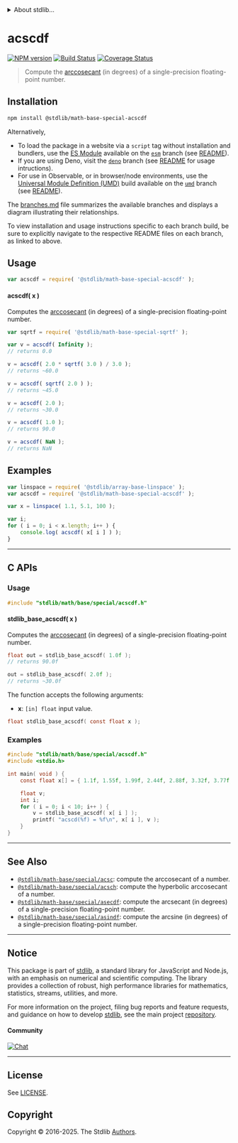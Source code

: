 <!--

@license Apache-2.0

Copyright (c) 2024 The Stdlib Authors.

Licensed under the Apache License, Version 2.0 (the "License");
you may not use this file except in compliance with the License.
You may obtain a copy of the License at

   http://www.apache.org/licenses/LICENSE-2.0

Unless required by applicable law or agreed to in writing, software
distributed under the License is distributed on an "AS IS" BASIS,
WITHOUT WARRANTIES OR CONDITIONS OF ANY KIND, either express or implied.
See the License for the specific language governing permissions and
limitations under the License.

-->


<details>
  <summary>
    About stdlib...
  </summary>
  <p>We believe in a future in which the web is a preferred environment for numerical computation. To help realize this future, we've built stdlib. stdlib is a standard library, with an emphasis on numerical and scientific computation, written in JavaScript (and C) for execution in browsers and in Node.js.</p>
  <p>The library is fully decomposable, being architected in such a way that you can swap out and mix and match APIs and functionality to cater to your exact preferences and use cases.</p>
  <p>When you use stdlib, you can be absolutely certain that you are using the most thorough, rigorous, well-written, studied, documented, tested, measured, and high-quality code out there.</p>
  <p>To join us in bringing numerical computing to the web, get started by checking us out on <a href="https://github.com/stdlib-js/stdlib">GitHub</a>, and please consider <a href="https://opencollective.com/stdlib">financially supporting stdlib</a>. We greatly appreciate your continued support!</p>
</details>

# acscdf

[![NPM version][npm-image]][npm-url] [![Build Status][test-image]][test-url] [![Coverage Status][coverage-image]][coverage-url] <!-- [![dependencies][dependencies-image]][dependencies-url] -->

> Compute the [arccosecant][arccosecant] (in degrees) of a single-precision floating-point number.

<section class="installation">

## Installation

```bash
npm install @stdlib/math-base-special-acscdf
```

Alternatively,

-   To load the package in a website via a `script` tag without installation and bundlers, use the [ES Module][es-module] available on the [`esm`][esm-url] branch (see [README][esm-readme]).
-   If you are using Deno, visit the [`deno`][deno-url] branch (see [README][deno-readme] for usage intructions).
-   For use in Observable, or in browser/node environments, use the [Universal Module Definition (UMD)][umd] build available on the [`umd`][umd-url] branch (see [README][umd-readme]).

The [branches.md][branches-url] file summarizes the available branches and displays a diagram illustrating their relationships.

To view installation and usage instructions specific to each branch build, be sure to explicitly navigate to the respective README files on each branch, as linked to above.

</section>

<section class="usage">

## Usage

```javascript
var acscdf = require( '@stdlib/math-base-special-acscdf' );
```

#### acscdf( x )

Computes the [arccosecant][arccosecant] (in degrees) of a single-precision floating-point number.

```javascript
var sqrtf = require( '@stdlib/math-base-special-sqrtf' );

var v = acscdf( Infinity );
// returns 0.0

v = acscdf( 2.0 * sqrtf( 3.0 ) / 3.0 );
// returns ~60.0

v = acscdf( sqrtf( 2.0 ) );
// returns ~45.0

v = acscdf( 2.0 );
// returns ~30.0

v = acscdf( 1.0 );
// returns 90.0

v = acscdf( NaN );
// returns NaN
```

</section>

<!-- /.usage -->

<section class="examples">

## Examples

<!-- eslint no-undef: "error" -->

```javascript
var linspace = require( '@stdlib/array-base-linspace' );
var acscdf = require( '@stdlib/math-base-special-acscdf' );

var x = linspace( 1.1, 5.1, 100 );

var i;
for ( i = 0; i < x.length; i++ ) {
    console.log( acscdf( x[ i ] ) );
}
```

</section>

<!-- /.examples -->

<!-- C interface documentation. -->

* * *

<section class="c">

## C APIs

<!-- Section to include introductory text. Make sure to keep an empty line after the intro `section` element and another before the `/section` close. -->

<section class="intro">

</section>

<!-- /.intro -->

<!-- C usage documentation. -->

<section class="usage">

### Usage

```c
#include "stdlib/math/base/special/acscdf.h"
```

#### stdlib_base_acscdf( x )

Computes the [arccosecant][arccosecant] (in degrees) of a single-precision floating-point number.

```c
float out = stdlib_base_acscdf( 1.0f );
// returns 90.0f

out = stdlib_base_acscdf( 2.0f );
// returns ~30.0f
```

The function accepts the following arguments:

-   **x**: `[in] float` input value.

```c
float stdlib_base_acscdf( const float x );
```

</section>

<!-- /.usage -->

<!-- C API usage notes. Make sure to keep an empty line after the `section` element and another before the `/section` close. -->

<section class="notes">

</section>

<!-- /.notes -->

<!-- C API usage examples. -->

<section class="examples">

### Examples

```c
#include "stdlib/math/base/special/acscdf.h"
#include <stdio.h>

int main( void ) {
    const float x[] = { 1.1f, 1.55f, 1.99f, 2.44f, 2.88f, 3.32f, 3.77f, 4.21f, 4.66f, 5.1f };

    float v;
    int i;
    for ( i = 0; i < 10; i++ ) {
        v = stdlib_base_acscdf( x[ i ] );
        printf( "acscd(%f) = %f\n", x[ i ], v );
    }
}
```

</section>

<!-- /.examples -->

</section>

<!-- /.c -->

<!-- Section for related `stdlib` packages. Do not manually edit this section, as it is automatically populated. -->

<section class="related">

* * *

## See Also

-   <span class="package-name">[`@stdlib/math-base/special/acsc`][@stdlib/math/base/special/acsc]</span><span class="delimiter">: </span><span class="description">compute the arccosecant of a number.</span>
-   <span class="package-name">[`@stdlib/math-base/special/acsch`][@stdlib/math/base/special/acsch]</span><span class="delimiter">: </span><span class="description">compute the hyperbolic arccosecant of a number.</span>
-   <span class="package-name">[`@stdlib/math-base/special/asecdf`][@stdlib/math/base/special/asecdf]</span><span class="delimiter">: </span><span class="description">compute the arcsecant (in degrees) of a single-precision floating-point number.</span>
-   <span class="package-name">[`@stdlib/math-base/special/asindf`][@stdlib/math/base/special/asindf]</span><span class="delimiter">: </span><span class="description">compute the arcsine (in degrees) of a single-precision floating-point number.</span>

</section>

<!-- /.related -->

<!-- Section for all links. Make sure to keep an empty line after the `section` element and another before the `/section` close. -->


<section class="main-repo" >

* * *

## Notice

This package is part of [stdlib][stdlib], a standard library for JavaScript and Node.js, with an emphasis on numerical and scientific computing. The library provides a collection of robust, high performance libraries for mathematics, statistics, streams, utilities, and more.

For more information on the project, filing bug reports and feature requests, and guidance on how to develop [stdlib][stdlib], see the main project [repository][stdlib].

#### Community

[![Chat][chat-image]][chat-url]

---

## License

See [LICENSE][stdlib-license].


## Copyright

Copyright &copy; 2016-2025. The Stdlib [Authors][stdlib-authors].

</section>

<!-- /.stdlib -->

<!-- Section for all links. Make sure to keep an empty line after the `section` element and another before the `/section` close. -->

<section class="links">

[npm-image]: http://img.shields.io/npm/v/@stdlib/math-base-special-acscdf.svg
[npm-url]: https://npmjs.org/package/@stdlib/math-base-special-acscdf

[test-image]: https://github.com/stdlib-js/math-base-special-acscdf/actions/workflows/test.yml/badge.svg?branch=main
[test-url]: https://github.com/stdlib-js/math-base-special-acscdf/actions/workflows/test.yml?query=branch:main

[coverage-image]: https://img.shields.io/codecov/c/github/stdlib-js/math-base-special-acscdf/main.svg
[coverage-url]: https://codecov.io/github/stdlib-js/math-base-special-acscdf?branch=main

<!--

[dependencies-image]: https://img.shields.io/david/stdlib-js/math-base-special-acscdf.svg
[dependencies-url]: https://david-dm.org/stdlib-js/math-base-special-acscdf/main

-->

[chat-image]: https://img.shields.io/gitter/room/stdlib-js/stdlib.svg
[chat-url]: https://app.gitter.im/#/room/#stdlib-js_stdlib:gitter.im

[stdlib]: https://github.com/stdlib-js/stdlib

[stdlib-authors]: https://github.com/stdlib-js/stdlib/graphs/contributors

[umd]: https://github.com/umdjs/umd
[es-module]: https://developer.mozilla.org/en-US/docs/Web/JavaScript/Guide/Modules

[deno-url]: https://github.com/stdlib-js/math-base-special-acscdf/tree/deno
[deno-readme]: https://github.com/stdlib-js/math-base-special-acscdf/blob/deno/README.md
[umd-url]: https://github.com/stdlib-js/math-base-special-acscdf/tree/umd
[umd-readme]: https://github.com/stdlib-js/math-base-special-acscdf/blob/umd/README.md
[esm-url]: https://github.com/stdlib-js/math-base-special-acscdf/tree/esm
[esm-readme]: https://github.com/stdlib-js/math-base-special-acscdf/blob/esm/README.md
[branches-url]: https://github.com/stdlib-js/math-base-special-acscdf/blob/main/branches.md

[stdlib-license]: https://raw.githubusercontent.com/stdlib-js/math-base-special-acscdf/main/LICENSE

[arccosecant]: https://en.wikipedia.org/wiki/Inverse_trigonometric_functions

<!-- <related-links> -->

[@stdlib/math/base/special/acsc]: https://github.com/stdlib-js/math-base-special-acsc

[@stdlib/math/base/special/acsch]: https://github.com/stdlib-js/math-base-special-acsch

[@stdlib/math/base/special/asecdf]: https://github.com/stdlib-js/math-base-special-asecdf

[@stdlib/math/base/special/asindf]: https://github.com/stdlib-js/math-base-special-asindf

<!-- </related-links> -->

</section>

<!-- /.links -->
